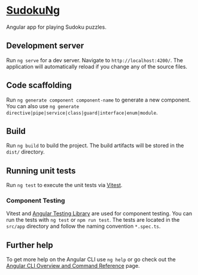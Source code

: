 # [SudokuNg](https://sudoku-6fbd2.web.app/)

Angular app for playing Sudoku puzzles.

## Development server

Run `ng serve` for a dev server. Navigate to `http://localhost:4200/`. The application will automatically reload if you change any of the source files.

## Code scaffolding

Run `ng generate component component-name` to generate a new component. You can also use `ng generate directive|pipe|service|class|guard|interface|enum|module`.

## Build

Run `ng build` to build the project. The build artifacts will be stored in the `dist/` directory.

## Running unit tests

Run `ng test` to execute the unit tests via [Vitest](https://vitest.dev).

### Component Testing

Vitest and [Angular Testing Library](https://testing-library.com/docs/angular-testing-library/examples) are used for component testing. You can run the tests with `ng test` or `npm run test`. The tests are located in the `src/app` directory and follow the naming convention `*.spec.ts`.

## Further help

To get more help on the Angular CLI use `ng help` or go check out the [Angular CLI Overview and Command Reference](https://angular.io/cli) page.
